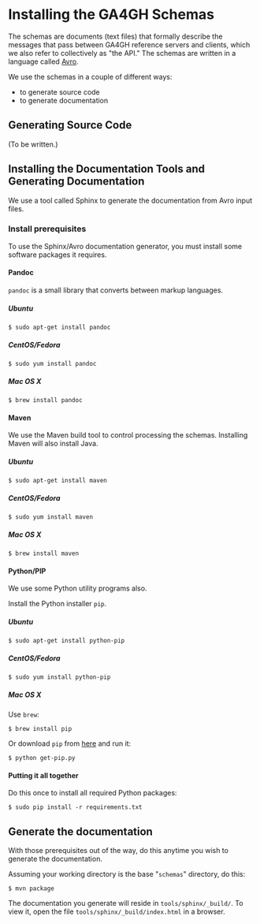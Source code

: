 # Installing the GA4GH Schemas

The schemas are documents (text files) that formally describe the messages that pass between GA4GH reference servers and clients, which
we also refer to collectively as "the API."
The schemas are written in a language called [Avro](http://avro.apache.org).

We use the schemas in a couple of different ways:
- to generate source code
- to generate documentation

## Generating Source Code

(To be written.)

## Installing the Documentation Tools and Generating Documentation

We use a tool called Sphinx to generate the documentation from Avro input files.

### Install prerequisites
To use the Sphinx/Avro documentation generator, you must install some software packages it requires.

#### Pandoc
`pandoc` is a small library that converts between markup languages.

##### Ubuntu

```
$ sudo apt-get install pandoc
```

##### CentOS/Fedora

```
$ sudo yum install pandoc
```

##### Mac OS X

```
$ brew install pandoc
```

#### Maven
We use the Maven build tool to control processing the schemas.  Installing Maven will also install Java.

##### Ubuntu

```
$ sudo apt-get install maven
```

##### CentOS/Fedora

```
$ sudo yum install maven
```

##### Mac OS X

```
$ brew install maven
```

#### Python/PIP
We use some Python utility programs also.

Install the Python installer `pip`.

##### Ubuntu
```
$ sudo apt-get install python-pip
```

##### CentOS/Fedora
```
$ sudo yum install python-pip
```

##### Mac OS X

Use `brew`:
```
$ brew install pip
```

Or download `pip` from [here](https://bootstrap.pypa.io/get-pip.py) and run it:

```
$ python get-pip.py
```

#### Putting it all together
Do this once to install all required Python packages:

```
$ sudo pip install -r requirements.txt
```

## Generate the documentation

With those prerequisites out of the way, do this anytime you wish to generate the documentation.

Assuming your working directory is the base "`schemas`" directory, do this:

```
$ mvn package
```

The documentation you generate will reside in `tools/sphinx/_build/`.  To view it, open the file
`tools/sphinx/_build/index.html` in a browser.
